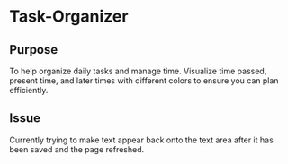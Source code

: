 # Task-Organizer

## Purpose

To help organize daily tasks and manage time. Visualize time passed, present time, and later times with different colors to ensure you can plan efficiently.

## Issue

Currently trying to make text appear back onto the text area after it has been saved and the page refreshed.